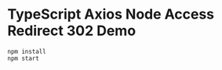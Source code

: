 TypeScript Axios Node Access Redirect 302 Demo
=====================

```
npm install
npm start
```

